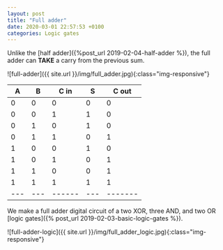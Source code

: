 ```yaml
---
layout: post
title: "Full adder"
date: 2020-03-01 22:57:53 +0100
categories: Logic gates
---
```


Unlike the [half adder]({%post_url 2019-02-04-half-adder %}), the full adder can **TAKE** a carry from the previous sum.


![full-adder]({{ site.url }}/img/full_adder.jpg){:class="img-responsive"}

<div class="table-wrapper" markdown="block">

| A | B | C in | S | C out |
|---|---|------|---|-------|
| 0 | 0 | 0    | 0 | 0     |
| 0 | 0 | 1    | 1 | 0     |
| 0 | 1 | 0    | 1 | 0     |
| 0 | 1 | 1    | 0 | 1     |
| 1 | 0 | 0    | 1 | 0     |
| 1 | 0 | 1    | 0 | 1     |
| 1 | 1 | 0    | 0 | 1     |
| 1 | 1 | 1    | 1 | 1     |
|---|---|------|---|-------|

</div>

We make a full adder digital circuit of a two XOR, three AND, and two OR [logic gates]({% post_url 2019-02-03-basic-logic-gates %}).

![full-adder-logic]({{ site.url }}/img/full_adder_logic.jpg){:class="img-responsive"}